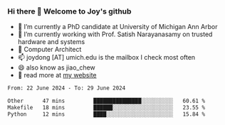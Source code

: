 ### Hi there 👋 Welcome to Joy's github

- 🔭 I’m currently a PhD candidate at University of Michigan Ann Arbor
- 🌱 I’m currently working with Prof. Satish Narayanasamy on trusted hardware and systems
- 👯 Computer Architect
- 📫 joydong [AT] umich.edu is the mailbox I check most often
- 😄 also know as jiao_chew
- 💬 read more at [my website](https://joydddd.github.io/)
<!--START_SECTION:waka-->

```txt
From: 22 June 2024 - To: 29 June 2024

Other      47 mins         ███████████████░░░░░░░░░░   60.61 %
Makefile   18 mins         ██████░░░░░░░░░░░░░░░░░░░   23.55 %
Python     12 mins         ████░░░░░░░░░░░░░░░░░░░░░   15.84 %
```

<!--END_SECTION:waka-->
